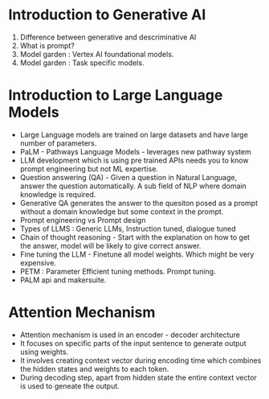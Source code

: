 # Introduction to Generative AI
1. Difference between generative and descriminative AI
2. What is prompt?
3. Model garden : Vertex AI foundational models.
4. Model garden : Task specific models.

# Introduction to Large Language Models
- Large Language models are trained on large datasets and have large number of parameters.
- PaLM - Pathways Language Models - leverages new pathway system
- LLM development which is using pre trained APIs needs you to know prompt engineering but not ML expertise.
- Question answering (QA) - Given a question in Natural Language, answer the question automatically. A sub field of NLP where domain knowledge is required.
- Generative QA generates the answer to the quesiton posed as a prompt without a domain knowledge but some context in the prompt.
- Prompt engineering vs Prompt design
- Types of LLMS : Generic LLMs, Instruction tuned, dialogue tuned
- Chain of thought reasoning - Start with the explanation on how to get the answer, model will be likely to give correct answer.
- Fine tuning the LLM - Finetune all model weights. Which might be very expensive.
- PETM : Parameter Efficient tuning methods. Prompt tuning.
- PALM api and makersuite.

# Attention Mechanism
- Attention mechanism is used in an encoder - decoder architecture
- It focuses on specific parts of the input sentence to generate output using weights.
- It involves creating context vector during encoding time which combines the hidden states and weights to each token.
- During decoding step, apart from hidden state the entire context vector is used to geneate the output.
